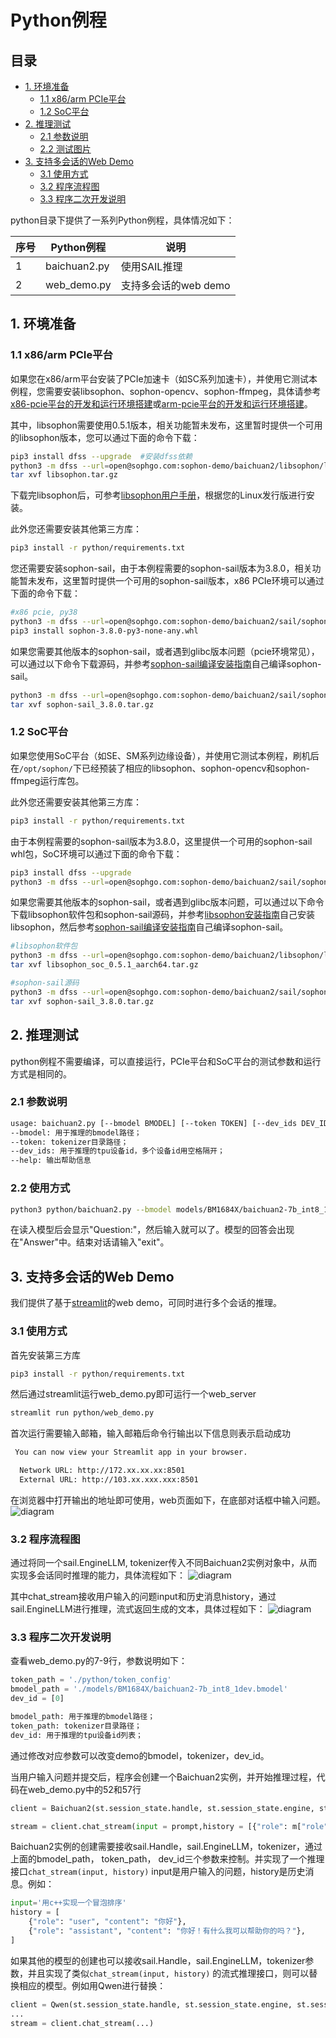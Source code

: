 # Python例程

## 目录

* [1. 环境准备](#1-环境准备)
    * [1.1 x86/arm PCIe平台](#11-x86arm-pcie平台)
    * [1.2 SoC平台](#12-soc平台)
* [2. 推理测试](#2-推理测试)
    * [2.1 参数说明](#21-参数说明)
    * [2.2 测试图片](#22-测试图片)
* [3. 支持多会话的Web Demo](#3-支持多会话的Web-Demo)
    * [3.1 使用方式](#31-使用方式)
    * [3.2 程序流程图](#32-程序流程图)
    * [3.3 程序二次开发说明](#33-程序二次开发说明)

python目录下提供了一系列Python例程，具体情况如下：

| 序号 |  Python例程       | 说明                                |
| ---- | ---------------- | -----------------------------------  |
| 1    | baichuan2.py     | 使用SAIL推理 |
| 2    | web_demo.py     | 支持多会话的web demo |


## 1. 环境准备
### 1.1 x86/arm PCIe平台
如果您在x86/arm平台安装了PCIe加速卡（如SC系列加速卡），并使用它测试本例程，您需要安装libsophon、sophon-opencv、sophon-ffmpeg，具体请参考[x86-pcie平台的开发和运行环境搭建](../../../docs/Environment_Install_Guide.md#3-x86-pcie平台的开发和运行环境搭建)或[arm-pcie平台的开发和运行环境搭建](../../../docs/Environment_Install_Guide.md#5-arm-pcie平台的开发和运行环境搭建)。

其中，libsophon需要使用0.5.1版本，相关功能暂未发布，这里暂时提供一个可用的libsophon版本，您可以通过下面的命令下载：
```bash
pip3 install dfss --upgrade  #安装dfss依赖
python3 -m dfss --url=open@sophgo.com:sophon-demo/baichuan2/libsophon/libsophon.tar.gz  #下载libsophon软件包
tar xvf libsophon.tar.gz
```
下载完libsophon后，可参考[libsophon用户手册](https://doc.sophgo.com/sdk-docs/v23.09.01-lts/docs_latest_release/docs/libsophon/guide/html/1_install.html#)，根据您的Linux发行版进行安装。

此外您还需要安装其他第三方库：
```bash
pip3 install -r python/requirements.txt
```
您还需要安装sophon-sail，由于本例程需要的sophon-sail版本为3.8.0，相关功能暂未发布，这里暂时提供一个可用的sophon-sail版本，x86 PCIe环境可以通过下面的命令下载：
```bash
#x86 pcie, py38
python3 -m dfss --url=open@sophgo.com:sophon-demo/baichuan2/sail/sophon-3.8.0-py3-none-any.whl 
pip3 install sophon-3.8.0-py3-none-any.whl
```
如果您需要其他版本的sophon-sail，或者遇到glibc版本问题（pcie环境常见），可以通过以下命令下载源码，并参考[sophon-sail编译安装指南](https://doc.sophgo.com/sdk-docs/v23.07.01/docs_latest_release/docs/sophon-sail/docs/zh/html/1_build.html#)自己编译sophon-sail。
```bash
python3 -m dfss --url=open@sophgo.com:sophon-demo/baichuan2/sail/sophon-sail_3.8.0.tar.gz
tar xvf sophon-sail_3.8.0.tar.gz
```

### 1.2 SoC平台

如果您使用SoC平台（如SE、SM系列边缘设备），并使用它测试本例程，刷机后在`/opt/sophon/`下已经预装了相应的libsophon、sophon-opencv和sophon-ffmpeg运行库包。

此外您还需要安装其他第三方库：
```bash
pip3 install -r python/requirements.txt
```
由于本例程需要的sophon-sail版本为3.8.0，这里提供一个可用的sophon-sail whl包，SoC环境可以通过下面的命令下载：
```bash
pip3 install dfss --upgrade
python3 -m dfss --url=open@sophgo.com:sophon-demo/baichuan2/sail/sophon_arm-3.8.0-py3-none-any.whl #arm soc, py38
```
如果您需要其他版本的sophon-sail，或者遇到glibc版本问题，可以通过以下命令下载libsophon软件包和sophon-sail源码，并参考[libsophon安装指南](https://doc.sophgo.com/sdk-docs/v23.09.01-lts/docs_latest_release/docs/libsophon/guide/html/1_install.html#)自己安装libsophon，然后参考[sophon-sail编译安装指南](https://doc.sophgo.com/sdk-docs/v23.07.01/docs_latest_release/docs/sophon-sail/docs/zh/html/1_build.html#)自己编译sophon-sail。
```bash
#libsophon软件包
python3 -m dfss --url=open@sophgo.com:sophon-demo/baichuan2/libsophon/libsophon_soc_0.5.1_aarch64.tar.gz
tar xvf libsophon_soc_0.5.1_aarch64.tar.gz

#sophon-sail源码
python3 -m dfss --url=open@sophgo.com:sophon-demo/baichuan2/sail/sophon-sail_3.8.0.tar.gz
tar xvf sophon-sail_3.8.0.tar.gz
```

## 2. 推理测试
python例程不需要编译，可以直接运行，PCIe平台和SoC平台的测试参数和运行方式是相同的。
### 2.1 参数说明

```bash
usage: baichuan2.py [--bmodel BMODEL] [--token TOKEN] [--dev_ids DEV_ID]
--bmodel: 用于推理的bmodel路径；
--token: tokenizer目录路径；
--dev_ids: 用于推理的tpu设备id，多个设备id用空格隔开；
--help: 输出帮助信息
```

### 2.2 使用方式

```bash
python3 python/baichuan2.py --bmodel models/BM1684X/baichuan2-7b_int8_1dev.bmodel --token python/token_config --dev_ids 0 
```
在读入模型后会显示"Question:"，然后输入就可以了。模型的回答会出现在"Answer"中。结束对话请输入"exit"。

## 3. 支持多会话的Web Demo
我们提供了基于[streamlit](https://streamlit.io/)的web demo，可同时进行多个会话的推理。

### 3.1 使用方式
首先安装第三方库
```bash
pip3 install -r python/requirements.txt
```
然后通过streamlit运行web_demo.py即可运行一个web_server

```bash
streamlit run python/web_demo.py
```

首次运行需要输入邮箱，输入邮箱后命令行输出以下信息则表示启动成功
```bash
 You can now view your Streamlit app in your browser.

  Network URL: http://172.xx.xx.xx:8501
  External URL: http://103.xx.xxx.xxx:8501
```

在浏览器中打开输出的地址即可使用，web页面如下，在底部对话框中输入问题。
![diagram](../pics/web_demo.png)

### 3.2 程序流程图
通过将同一个sail.EngineLLM, tokenizer传入不同Baichuan2实例对象中，从而实现多会话同时推理的能力，具体流程如下：
![diagram](../pics/multi_session.jpg)

其中chat_stream接收用户输入的问题input和历史消息history，通过sail.EngineLLM进行推理，流式返回生成的文本，具体过程如下：
![diagram](../pics/chat_stream.png)

### 3.3 程序二次开发说明

查看web_demo.py的7-9行，参数说明如下：
```python
token_path = './python/token_config'
bmodel_path = './models/BM1684X/baichuan2-7b_int8_1dev.bmodel'
dev_id = [0]
```
```bash
bmodel_path: 用于推理的bmodel路径；
token_path: tokenizer目录路径；
dev_id: 用于推理的tpu设备id列表；
```
通过修改对应参数可以改变demo的bmodel，tokenizer，dev_id。

当用户输入问题并提交后，程序会创建一个Baichuan2实例，并开始推理过程，代码在web_demo.py中的52和57行
```python
client = Baichuan2(st.session_state.handle, st.session_state.engine, st.session_state.tokenizer)
```
```python
stream = client.chat_stream(input = prompt,history = [{"role": m["role"], "content": m["content"]} for m in st.session_state.messages])
```

Baichuan2实例的创建需要接收sail.Handle，sail.EngineLLM，tokenizer，通过上面的bmodel_path， token_path， dev_id三个参数来控制。并实现了一个推理接口`chat_stream(input, history)`  input是用户输入的问题，history是历史消息。例如：
```python
input='用c++实现一个冒泡排序'
history = [
    {"role": "user", "content": "你好"},
    {"role": "assistant", "content": "你好！有什么我可以帮助你的吗？"},
]
```

如果其他的模型的创建也可以接收sail.Handle，sail.EngineLLM，tokenizer参数，并且实现了类似`chat_stream(input, history)` 的流式推理接口，则可以替换相应的模型。例如用Qwen进行替换：
```python
client = Qwen(st.session_state.handle, st.session_state.engine, st.session_state.tokenizer)
...
stream = client.chat_stream(...)
```